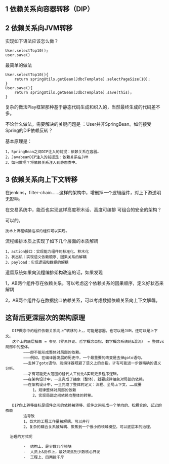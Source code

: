 
##  1 依赖关系向容器转移（DIP）


## 2 依赖关系向JVM转移

实现如下语法应该怎么做？

    User.selectTop10();
    user.save()

最简单的做法

    User.selectTop10(){
        return springUtils.getBean(JdbcTemplate).selectPageSize(10);
    }
    User.save(){
        return springUtils.getBean(JdbcTemplate).save(this);
    }
    
复杂的做法Play框架那种基于静态代码生成和织入的，当然最终生成的代码差不多。

    
不论什么做法，需要解决的关键问题是 ：User并非SpringBean。如何接受Spring的DIP依赖反转？

基本原理是：

    1，SpringBean之间DIP注入的前提：依赖关系在容器。
    2，JavabeanDIP注入的前提是：依赖关系在JVM
    3，如何做呢？将依赖关系注入到静态类中。


## 3 依赖关系向上下文转移 

在jenkins，filter-chain……这样的架构中，增删掉一个逻辑组件，对上下游透明无影响。

在交易系统中，能否也实现这样高度积木话、高度可编排 可组合的安全的架构？

可以的。

    技术上流程编排这样的组件可以实现。


流程编排本质上实现了如下几个层面的本质解耦

    1，action接口：实现能力组件的标准化、积木化
    2，状态机：实现语义依赖顺序、因果关系的解耦
    3，payload：实现逻辑和数据的解耦

遗留系统如果向流程编排架构改造的话，如果发现

1，AB两个组件存在依赖关系。可以考虑这个依赖关系的因果顺序，定义好状态来解耦

2，AB两个组件存在数据接口依赖关系，可以考虑数据依赖关系向上下文解耦。

## 这背后更深层次的架构原理
    
       DIP概念中的组件依赖关系向上“转移的上，，可能是容器，也可以是JVM，还可以是上下文。
       这个上的底层抽象 = 参见（罗素悖论、哲学概念自指、数学概念系统轮&混沌） = 整体vs局部中的整体。
            ———即不能形成整体对局部的依赖。
            ———例如，在编译器发展的历史中，一个最重要的改变是去掉goto语句。
            ——去掉了goto语句，则编译器规避了语义上的自指。才有可能进一步做精确的语义分析。
            ——才有可能更大范围的替代人工优化&实现更多程序逻辑。
            ——在架构设计中，一旦完成了抽象（整体），就要规律抽象对局部的依赖。
            ——在架构设计中，一旦完成了整体的定义：流程、全局上下文、……就要
                1，规律整体对局部的依赖
                2，实现局部之间依赖向整体的转移。
    
       DIP向上转移目标是组件之间的依赖被转移，组件之间形成一个单向的、松耦合的、延迟的依赖
            这导致
            1，巨大的工程工作量被解耦，可以并行
            2，复杂的耦合关系被解耦、聚焦到一个很小的领域模型。可以底层本的治理。
    
      治理的方式呢
    
            -  结构上，是少数几个模块
            -  人员上&协作上，最好聚焦到少数核心开发
            -  工程上、四两拨千斤
        

        


